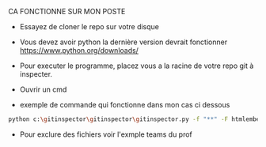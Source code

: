 CA FONCTIONNE SUR MON POSTE

* Essayez de cloner le repo sur votre disque
* Vous devez avoir python la dernière version devrait fonctionner https://www.python.org/downloads/

* Pour executer le programme, placez vous a la racine de votre repo git à inspecter.
* Ouvrir un cmd
* exemple de commande qui fonctionne dans mon cas ci dessous

```bash
python c:\gitinspector\gitinspector\gitinspector.py -f "**" -F htmlembedded -HlmrTw > logs.html
```

* Pour exclure des fichiers voir l'exmple teams du prof
